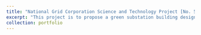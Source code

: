```yaml
---
title: "National Grid Corporation Science and Technology Project [No. 5200-202216099A-1-1-ZN]"
excerpt: "This project is to propose a green substation building design technology system based on the comprehensive benefit analysis of "technology-green-economy"
collection: portfolio
---
```


